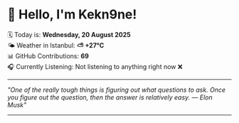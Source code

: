 # 👋 Hello, I'm Kekn9ne!

🗓️ Today is: **Wednesday, 20 August 2025**  
🌤️ Weather in Istanbul: **⛅️  +27°C**  
📊 GitHub Contributions: **69**  
🎧 Currently Listening: Not listening to anything right now ❌

---

_"One of the really tough things is figuring out what questions to ask. Once you figure out the question, then the answer is relatively easy. — *Elon Musk*"_

---
